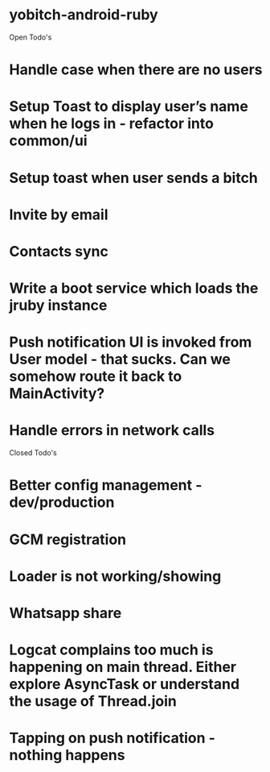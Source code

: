 yobitch-android-ruby
====================

Open Todo's

# Handle case when there are no users
# Setup Toast to display user’s name when he logs in - refactor into common/ui
# Setup toast when user sends a bitch
# Invite by email
# Contacts sync
# Write a boot service which loads the jruby instance
# Push notification UI is invoked from User model - that sucks. Can we somehow route it back to MainActivity?
# Handle errors in network calls

Closed Todo's

# Better config management - dev/production
# GCM registration
# Loader is not working/showing
# Whatsapp share
# Logcat complains too much is happening on main thread. Either explore AsyncTask or understand the usage of Thread.join
# Tapping on push notification - nothing happens
